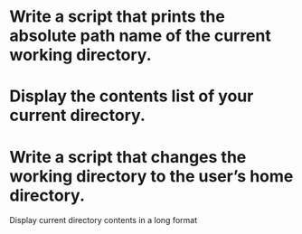 # Write a script that prints the absolute path name of the current working directory.
# Display the contents list of your current directory.
# Write a script that changes the working directory to the user’s home directory.
Display current directory contents in a long format
